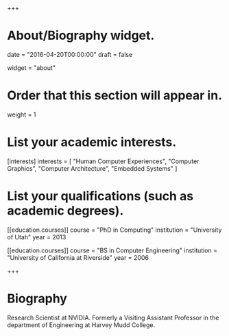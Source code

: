 +++
# About/Biography widget.

date = "2016-04-20T00:00:00"
draft = false

widget = "about"

# Order that this section will appear in.
weight = 1

# List your academic interests.
[interests]
  interests = [
    "Human Computer Experiences",
    "Computer Graphics",
    "Computer Architecture",
    "Embedded Systems"
  ]

# List your qualifications (such as academic degrees).
[[education.courses]]
  course = "PhD in Computing"
  institution = "University of Utah"
  year = 2013

[[education.courses]]
  course = "BS in Computer Engineering"
  institution = "University of California at Riverside"
  year = 2006
 
+++

# Biography

Research Scientist at NVIDIA. Formerly a Visiting Assistant Professor in the department of Engineering at Harvey Mudd College.

<!--My research interests include New Human Computer Experiences, Graphics, Architecture, and Embedded Systems.-->
